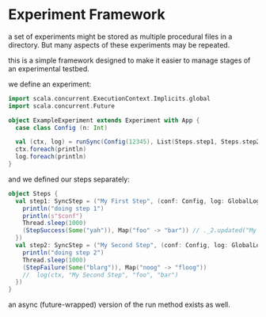 # Experiment Framework

a set of experiments might be stored as multiple procedural files in a directory. But many aspects of these experiments may be repeated.

this is a simple framework designed to make it easier to manage stages of an experimental testbed.

we define an experiment:

```scala
import scala.concurrent.ExecutionContext.Implicits.global
import scala.concurrent.Future

object ExampleExperiment extends Experiment with App {
  case class Config (n: Int)

  val (ctx, log) = runSync(Config(12345), List(Steps.step1, Steps.step2))
  ctx.foreach(println)
  log.foreach(println)
}
```

and we defined our steps separately:

```scala
object Steps {
  val step1: SyncStep = ("My First Step", (conf: Config, log: GlobalLog) => {
    println("doing step 1")
    println(s"$conf")
    Thread.sleep(1000)
    (StepSuccess(Some("yah")), Map("foo" -> "bar")) // ._2.updated("My First Step", "blah" -> "foo")
  })
  val step2: SyncStep = ("My Second Step", (conf: Config, log: GlobalLog) => {
    println("doing step 2")
    Thread.sleep(1000)
    (StepFailure(Some("blarg")), Map("noog" -> "floog"))
    //  log(ctx, "My Second Step", "foo", "bar")
  })
}
```

an async (future-wrapped) version of the run method exists as well.